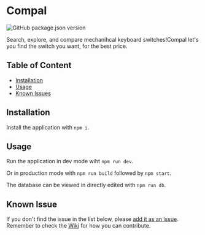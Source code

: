 # Compal

![GitHub package.json version](https://img.shields.io/github/package-json/v/captainbalbin/compal)

Search, explore, and compare mechanihcal keyboard switches!Compal let's you find the switch you want, for the best price. 

## Table of Content

- [Installation](#installation)
- [Usage](#usage)
- [Known Issues](#known-issues)

## Installation

Install the application with `npm i`.

## Usage

Run the application in dev mode wiht `npm run dev`.

Or in production mode with `npm run build` followed by `npm start`.

The database can be viewed in directly edited with `npm run db`.

## Known Issue

If you don't find the issue in the list below, please [add it as an issue](https://github.com/captainbalbin/compal/issues). Remember to check the [Wiki](https://github.com/captainbalbin/compal/wiki) for how you can contribute.


